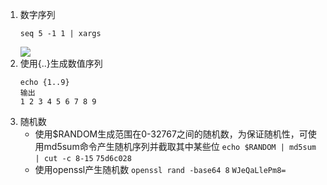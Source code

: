 1. 数字序列
    ```
    seq 5 -1 1 | xargs
    ```
    ![](https://upload-images.jianshu.io/upload_images/10339396-c294484c44c5fc46.png?imageMogr2/auto-orient/strip%7CimageView2/2/w/1240)
2. 使用{..}生成数值序列
    ```
    echo {1..9}
    输出
    1 2 3 4 5 6 7 8 9
    ```
3. 随机数
    - 使用$RANDOM生成范围在0-32767之间的随机数，为保证随机性，可使用md5sum命令产生随机序列并截取其中某些位
        `echo $RANDOM | md5sum | cut -c 8-15` 
        `75d6c028`
    - 使用openssl产生随机数
        `openssl rand -base64 8`
        `WJeQaLlePm8=`